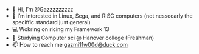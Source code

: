 - 👋 Hi, I’m @Gazzzzzzzzz
- 👀 I’m interested in Linux, Sega, and RISC computers (not nessecarly the speciffic standard just general)
- 💻 Wokring on ricing my Framework 13
- 📌 Studying Computer sci @ Hanover college (Freshman)
- 📫 How to reach me gazmi11w00d@duck.com

<!---
Gazzzzzzzzz/Gazzzzzzzzz is a ✨ special ✨ repository because its `README.md` (this file) appears on your GitHub profile.
You can click the Preview link to take a look at your changes.
--->
